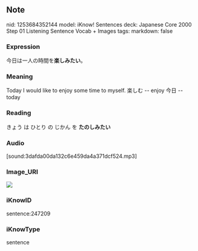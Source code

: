 ## Note
nid: 1253684352144
model: iKnow! Sentences
deck: Japanese Core 2000 Step 01 Listening Sentence Vocab + Images
tags: 
markdown: false

### Expression
<!DOCTYPE html>
<title></title>
今日は一人の時間を<b>楽しみたい</b>。



### Meaning
Today I would like to enjoy some time to myself.
楽しむ -- enjoy
今日 -- today

### Reading
<!DOCTYPE html>
<title></title>
きょう は ひとり の じかん を <b>たのしみたい</b>



### Audio
[sound:3dafda00da132c6e459da4a371dcf524.mp3]

### Image_URI
<!DOCTYPE html>
<title></title>
<img src="4b792f58d15c8e7248c4a60c00a66d07.jpg">



### iKnowID
sentence:247209

### iKnowType
sentence
